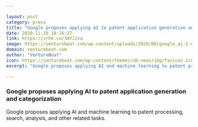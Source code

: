 ```yaml
---

layout: post
category: press
title: "Google proposes applying AI to patent application generation and categorization"
date: 2020-11-20 18:16:27
link: https://vrhk.co/38YJzza
image: https://venturebeat.com/wp-content/uploads/2020/06/google_ai-2-e1572035641146.jpg?w=1200&strip=all
domain: venturebeat.com
author: "VentureBeat"
icon: https://venturebeat.com/wp-content/themes/vb-news/img/favicon.ico
excerpt: "Google proposes applying AI and machine learning to patent processing, search, analysis, and other related tasks."

---
```


### Google proposes applying AI to patent application generation and categorization

Google proposes applying AI and machine learning to patent processing, search, analysis, and other related tasks.
